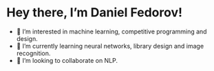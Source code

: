 # Hey there, I’m Daniel Fedorov!
- 👀 I’m interested in machine learning, competitive programming and design.
- 🌱 I’m currently learning neural networks, library design and image recognition.
- 💞️ I’m looking to collaborate on NLP.

<!---
down-shift/down-shift is a ✨ special ✨ repository because its `README.md` (this file) appears on your GitHub profile.
You can click the Preview link to take a look at your changes.
--->
